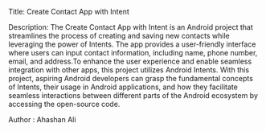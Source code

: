 Title: Create Contact App with Intent

Description: 
      The Create Contact App with Intent is an Android project that streamlines the process of creating and saving new contacts while leveraging the power of Intents. The app provides a user-friendly interface where users can input contact information, including name, phone number, email, and address.To enhance the user experience and enable seamless integration with other apps, this project utilizes Android Intents. 
        With this project, aspiring Android developers can grasp the fundamental concepts of Intents, their usage in Android applications, and how they facilitate seamless interactions between different parts of the Android ecosystem by accessing the open-source code. 

 Author : Ahashan Ali
